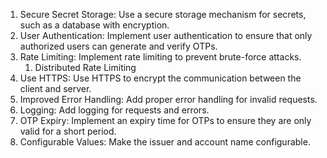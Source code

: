 1. Secure Secret Storage: Use a secure storage mechanism for secrets, such as a database with encryption.
2. User Authentication: Implement user authentication to ensure that only authorized users can generate and verify OTPs.
3. Rate Limiting: Implement rate limiting to prevent brute-force attacks.
   1. Distributed Rate Limiting
4. Use HTTPS: Use HTTPS to encrypt the communication between the client and server.
5. Improved Error Handling: Add proper error handling for invalid requests.
6. Logging: Add logging for requests and errors.
7. OTP Expiry: Implement an expiry time for OTPs to ensure they are only valid for a short period.
8. Configurable Values: Make the issuer and account name configurable.